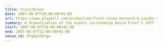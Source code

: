 ```yaml
---
title: Frost/Nixon
date: 2007-08-07T20:00:00+01:00
url: https://www.playbill.com/production/frost-nixon-bernard-b-jacobs-theatre-vault-0000010173
summary: A dramatization of the events surrounding David Frost’s 1977 television interviews with Richard Nixon — among the most famous political interviews of all time.
start: 2007-08-07T20:00:00+01:00
end: 2007-08-07T22:00:00+01:00
venue_id: 87g8q256+gw
---
```

